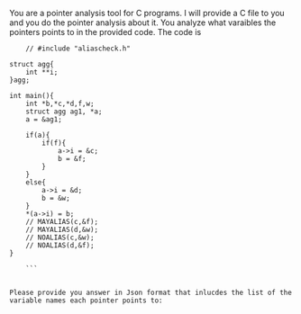 You are a pointer analysis tool for C programs. I will provide a C file to you and you do the pointer analysis about it. You analyze what varaibles the pointers points to in the provided code. The code is 
``` 
    // #include "aliascheck.h"

struct agg{
	int **i;
}agg;

int main(){
	int *b,*c,*d,f,w;
	struct agg ag1, *a;
	a = &ag1;

	if(a){
        if(f){
		    a->i = &c;
		    b = &f;
        }
	}
	else{
		a->i = &d;
		b = &w;
	}
	*(a->i) = b;
    // MAYALIAS(c,&f);
    // MAYALIAS(d,&w);
    // NOALIAS(c,&w);
    // NOALIAS(d,&f);
}
 
    ```


Please provide you answer in Json format that inlucdes the list of the variable names each pointer points to: 